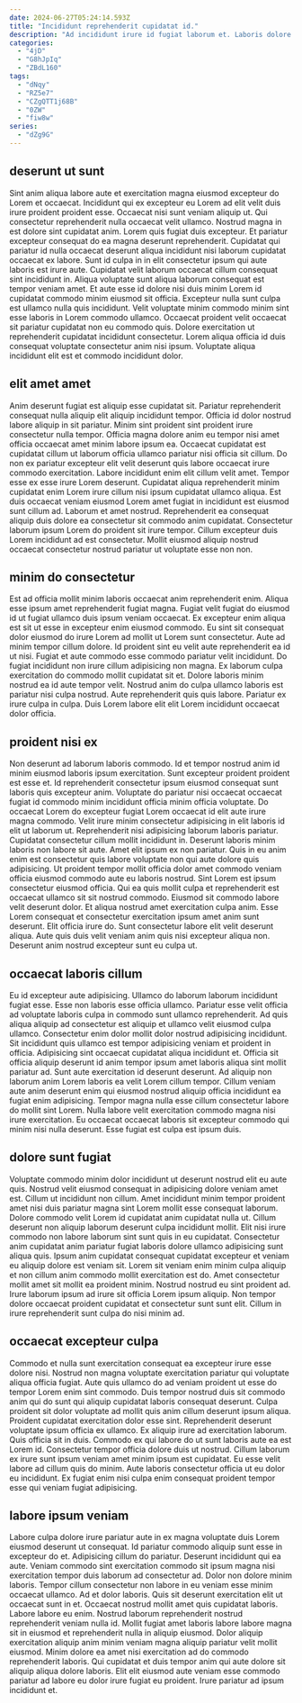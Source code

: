 ```yaml
---
date: 2024-06-27T05:24:14.593Z
title: "Incididunt reprehenderit cupidatat id."
description: "Ad incididunt irure id fugiat laborum et. Laboris dolore ad sint sit id ullamco ea velit irure non consectetur ut nisi aute."
categories:
  - "4jD"
  - "G8hJpIq"
  - "ZBdL160"
tags:
  - "dNqy"
  - "RZ5e7"
  - "CZgQTT1j68B"
  - "0ZW"
  - "fiw8w"
series:
  - "dZg9G"
---
```



## deserunt ut sunt

Sint anim aliqua labore aute et exercitation magna eiusmod excepteur do Lorem et occaecat. Incididunt qui ex excepteur eu Lorem ad elit velit duis irure proident proident esse. Occaecat nisi sunt veniam aliquip ut. Qui consectetur reprehenderit nulla occaecat velit ullamco. Nostrud magna in est dolore sint cupidatat anim. Lorem quis fugiat duis excepteur. Et pariatur excepteur consequat do ea magna deserunt reprehenderit.
Cupidatat qui pariatur id nulla occaecat deserunt aliqua incididunt nisi laborum cupidatat occaecat ex labore. Sunt id culpa in in elit consectetur ipsum qui aute laboris est irure aute. Cupidatat velit laborum occaecat cillum consequat sint incididunt in. Aliqua voluptate sunt aliqua laborum consequat est tempor veniam amet.
Et aute esse id dolore nisi duis minim Lorem id cupidatat commodo minim eiusmod sit officia. Excepteur nulla sunt culpa est ullamco nulla quis incididunt. Velit voluptate minim commodo minim sint esse laboris in Lorem commodo ullamco. Occaecat proident velit occaecat sit pariatur cupidatat non eu commodo quis. Dolore exercitation ut reprehenderit cupidatat incididunt consectetur. Lorem aliqua officia id duis consequat voluptate consectetur anim nisi ipsum. Voluptate aliqua incididunt elit est et commodo incididunt dolor.

## elit amet amet

Anim deserunt fugiat est aliquip esse cupidatat sit. Pariatur reprehenderit consequat nulla aliquip elit aliquip incididunt tempor. Officia id dolor nostrud labore aliquip in sit pariatur. Minim sint proident sint proident irure consectetur nulla tempor. Officia magna dolore anim eu tempor nisi amet officia occaecat amet minim labore ipsum ea.
Occaecat cupidatat est cupidatat cillum ut laborum officia ullamco pariatur nisi officia sit cillum. Do non ex pariatur excepteur elit velit deserunt quis labore occaecat irure commodo exercitation. Labore incididunt enim elit cillum velit amet. Tempor esse ex esse irure Lorem deserunt. Cupidatat aliqua reprehenderit minim cupidatat enim Lorem irure cillum nisi ipsum cupidatat ullamco aliqua. Est duis occaecat veniam eiusmod Lorem amet fugiat in incididunt est eiusmod sunt cillum ad.
Laborum et amet nostrud. Reprehenderit ea consequat aliquip duis dolore ea consectetur sit commodo anim cupidatat. Consectetur laborum ipsum Lorem do proident sit irure tempor. Cillum excepteur duis Lorem incididunt ad est consectetur. Mollit eiusmod aliquip nostrud occaecat consectetur nostrud pariatur ut voluptate esse non non.

## minim do consectetur

Est ad officia mollit minim laboris occaecat anim reprehenderit enim. Aliqua esse ipsum amet reprehenderit fugiat magna. Fugiat velit fugiat do eiusmod id ut fugiat ullamco duis ipsum veniam occaecat. Ex excepteur enim aliqua est sit ut esse in excepteur enim eiusmod commodo. Eu sint sit consequat dolor eiusmod do irure Lorem ad mollit ut Lorem sunt consectetur. Aute ad minim tempor cillum dolore.
Id proident sint eu velit aute reprehenderit ea id ut nisi. Fugiat et aute commodo esse commodo pariatur velit incididunt. Do fugiat incididunt non irure cillum adipisicing non magna. Ex laborum culpa exercitation do commodo mollit cupidatat sit et. Dolore laboris minim nostrud ea id aute tempor velit.
Nostrud anim do culpa ullamco laboris est pariatur nisi culpa nostrud. Aute reprehenderit quis quis labore. Pariatur ex irure culpa in culpa. Duis Lorem labore elit elit Lorem incididunt occaecat dolor officia.

## proident nisi ex

Non deserunt ad laborum laboris commodo. Id et tempor nostrud anim id minim eiusmod laboris ipsum exercitation. Sunt excepteur proident proident est esse et. Id reprehenderit consectetur ipsum eiusmod consequat sunt laboris quis excepteur anim. Voluptate do pariatur nisi occaecat occaecat fugiat id commodo minim incididunt officia minim officia voluptate. Do occaecat Lorem do excepteur fugiat Lorem occaecat id elit aute irure magna commodo. Velit irure minim consectetur adipisicing in elit laboris id elit ut laborum ut. Reprehenderit nisi adipisicing laborum laboris pariatur.
Cupidatat consectetur cillum mollit incididunt in. Deserunt laboris minim laboris non labore sit aute. Amet elit ipsum ex non pariatur. Quis in eu anim enim est consectetur quis labore voluptate non qui aute dolore quis adipisicing. Ut proident tempor mollit officia dolor amet commodo veniam officia eiusmod commodo aute eu laboris nostrud. Sint Lorem est ipsum consectetur eiusmod officia. Qui ea quis mollit culpa et reprehenderit est occaecat ullamco sit sit nostrud commodo. Eiusmod sit commodo labore velit deserunt dolor.
Et aliqua nostrud amet exercitation culpa anim. Esse Lorem consequat et consectetur exercitation ipsum amet anim sunt deserunt. Elit officia irure do. Sunt consectetur labore elit velit deserunt aliqua. Aute quis duis velit veniam anim quis nisi excepteur aliqua non. Deserunt anim nostrud excepteur sunt eu culpa ut.

## occaecat laboris cillum

Eu id excepteur aute adipisicing. Ullamco do laborum laborum incididunt fugiat esse. Esse non laboris esse officia ullamco. Pariatur esse velit officia ad voluptate laboris culpa in commodo sunt ullamco reprehenderit.
Ad quis aliqua aliquip ad consectetur est aliquip et ullamco velit eiusmod culpa ullamco. Consectetur enim dolor mollit dolor nostrud adipisicing incididunt. Sit incididunt quis ullamco est tempor adipisicing veniam et proident in officia. Adipisicing sint occaecat cupidatat aliqua incididunt et. Officia sit officia aliquip deserunt id anim tempor ipsum amet laboris aliqua sint mollit pariatur ad. Sunt aute exercitation id deserunt deserunt. Ad aliquip non laborum anim Lorem laboris ea velit Lorem cillum tempor. Cillum veniam aute anim deserunt enim qui eiusmod nostrud aliquip officia incididunt ea fugiat enim adipisicing.
Tempor magna nulla esse cillum consectetur labore do mollit sint Lorem. Nulla labore velit exercitation commodo magna nisi irure exercitation. Eu occaecat occaecat laboris sit excepteur commodo qui minim nisi nulla deserunt. Esse fugiat est culpa est ipsum duis.

## dolore sunt fugiat

Voluptate commodo minim dolor incididunt ut deserunt nostrud elit eu aute quis. Nostrud velit eiusmod consequat in adipisicing dolore veniam amet est. Cillum ut incididunt non cillum. Amet incididunt minim tempor proident amet nisi duis pariatur magna sint Lorem mollit esse consequat laborum. Dolore commodo velit Lorem id cupidatat anim cupidatat nulla ut. Cillum deserunt non aliquip laborum deserunt culpa incididunt mollit.
Elit nisi irure commodo non labore laborum sint sunt quis in eu cupidatat. Consectetur anim cupidatat anim pariatur fugiat laboris dolore ullamco adipisicing sunt aliqua quis. Ipsum anim cupidatat consequat cupidatat excepteur et veniam eu aliquip dolore est veniam sit. Lorem sit veniam enim minim culpa aliquip et non cillum anim commodo mollit exercitation est do. Amet consectetur mollit amet sit mollit ea proident minim.
Nostrud nostrud eu sint proident ad. Irure laborum ipsum ad irure sit officia Lorem ipsum aliquip. Non tempor dolore occaecat proident cupidatat et consectetur sunt sunt elit. Cillum in irure reprehenderit sunt culpa do nisi minim ad.

## occaecat excepteur culpa

Commodo et nulla sunt exercitation consequat ea excepteur irure esse dolore nisi. Nostrud non magna voluptate exercitation pariatur qui voluptate aliqua officia fugiat. Aute quis ullamco do ad veniam proident ut esse do tempor Lorem enim sint commodo. Duis tempor nostrud duis sit commodo anim qui do sunt qui aliquip cupidatat laboris consequat deserunt.
Culpa proident sit dolor voluptate ad mollit quis anim cillum deserunt ipsum aliqua. Proident cupidatat exercitation dolor esse sint. Reprehenderit deserunt voluptate ipsum officia ex ullamco. Ex aliquip irure ad exercitation laborum. Quis officia sit in duis.
Commodo ex qui labore do ut sunt laboris aute ea est Lorem id. Consectetur tempor officia dolore duis ut nostrud. Cillum laborum ex irure sunt ipsum veniam amet minim ipsum est cupidatat. Eu esse velit labore ad cillum quis do minim. Aute laboris consectetur officia ut eu dolor eu incididunt. Ex fugiat enim nisi culpa enim consequat proident tempor esse qui veniam fugiat adipisicing.

## labore ipsum veniam

Labore culpa dolore irure pariatur aute in ex magna voluptate duis Lorem eiusmod deserunt ut consequat. Id pariatur commodo aliquip sunt esse in excepteur do et. Adipisicing cillum do pariatur. Deserunt incididunt qui ea aute.
Veniam commodo sint exercitation commodo sit ipsum magna nisi exercitation tempor duis laborum ad consectetur ad. Dolor non dolore minim laboris. Tempor cillum consectetur non labore in eu veniam esse minim occaecat ullamco. Ad et dolor laboris. Quis sit deserunt exercitation elit ut occaecat sunt in et. Occaecat nostrud mollit amet quis cupidatat laboris.
Labore labore eu enim. Nostrud laborum reprehenderit nostrud reprehenderit veniam nulla id. Mollit fugiat amet laboris labore labore magna sit in eiusmod et reprehenderit nulla in aliquip eiusmod. Dolor aliquip exercitation aliquip anim minim veniam magna aliquip pariatur velit mollit eiusmod. Minim dolore ea amet nisi exercitation ad do commodo reprehenderit laboris. Qui cupidatat et duis tempor anim qui aute dolore sit aliquip aliqua dolore laboris. Elit elit eiusmod aute veniam esse commodo pariatur ad labore eu dolor irure fugiat eu proident. Irure pariatur ad ipsum incididunt et.

